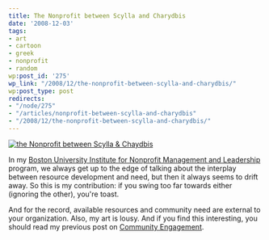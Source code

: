 ```yaml
---
title: The Nonprofit between Scylla and Charydbis
date: '2008-12-03'
tags:
- art
- cartoon
- greek
- nonprofit
- random
wp:post_id: '275'
wp_link: "/2008/12/the-nonprofit-between-scylla-and-charydbis/"
wp:post_type: post
redirects:
- "/node/275"
- "/articles/nonprofit-between-scylla-and-charydbis"
- "/2008/12/the-nonprofit-between-scylla-and-charydbis/"
---
```


[ ![the Nonprofit between Scylla & Chaydbis](http://farm4.static.flickr.com/3165/3079520555_a9db691c8d.jpg) ](http://www.flickr.com/photos/bensheldon/3079520555/ "the Nonprofit between Scylla & Chaydbis by bensheldon, on Flickr")

In my [Boston University Institute for Nonprofit Management and Leadership](http://management.bu.edu/exec/elc/inml/index.shtml) program, we always get up to the edge of talking about the interplay between resource development and need, but then it always seems to drift away. So this is my contribution: if you swing too far towards either (ignoring the other), you're toast.

And for the record, available resources and community need are external to your organization. Also, my art is lousy. And if you find this interesting, you should read my previous post on [Community Engagement](http://island94.org/articles/strengthening-organizations-through-community-engagement).
